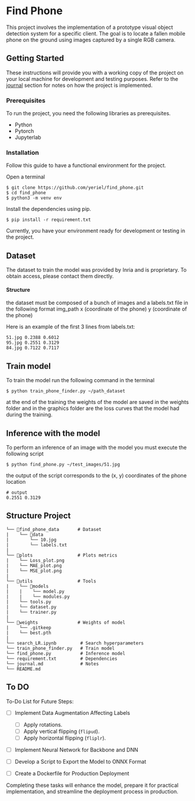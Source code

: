 # Find Phone

This project involves the implementation of a prototype visual object detection system for a specific client. The goal is to locate a fallen mobile phone on the ground using images captured by a single RGB camera.

## Getting Started

These instructions will provide you with a working copy of the project on your local machine for development and testing purposes. Refer to the [journal](https://github.com/yeriel/find_phone/blob/main/journal.md) section for notes on how the project is implemented.

### Prerequisites

To run the project, you need the following libraries as prerequisites.

* Python
* Pytorch
* Jupyterlab

### Installation

Follow this guide to have a functional environment for the project.

Open a terminal

```
$ git clone https://github.com/yeriel/find_phone.git
$ cd find_phone
$ python3 -m venv env
```
Install the dependencies using pip.

```
$ pip install -r requirement.txt
```
Currently, you have your environment ready for development or testing in the project.

## Dataset

The dataset to train the model was provided by Inria and is proprietary. To obtain access, please contact them directly.

#### Structure

the dataset must be composed of a bunch of images and a labels.txt file in the following format img_path x (coordinate of the phone) y (coordinate of the phone) 

Here​ ​is​ ​an​ ​example​ ​of​ ​the​ ​first​ ​3​ ​lines​ 
​from​ ​labels.txt: 

``` 
51.jpg​​ 0.2388​​ 0.6012
95.jpg ​​0.2551​ ​0.3129
84.jpg ​​0.7122 ​​0.7117 
```

## Train model

To train the model run the following command in the terminal 

```
$ p​ython​ t​rain_phone_finder.py​ ~​/path_dataset
```
at the end of the training the weights of the model are saved in the weights folder and in the graphics folder are the loss curves that the model had during the training.

## Inference with the model

To perform an inference of an image with the model you must execute the following script 

```
$ p​ython ​f​ind_phone.py​ ~​/test_images/51.jpg
```
the output of the script corresponds to the (x, y) coordinates of the phone location

```
# output
0.2551​ 0​.3129 
```

## Structure Project  

```
└── 📁find_phone_data       # Dataset
|    └── 📁data
|        └── 10.jpg
|        └── labels.txt
|
└── 📁plots                 # Plots metrics
|    └── Loss_plot.png
|    └── MAE_plot.png
|    └── MSE_plot.png
|
└── 📁utils                 # Tools 
|    └── 📁models
|    |    └── model.py
|    |    └── modules.py
|    └── tools.py
|    └── dataset.py
|    └── trainer.py
|
└── 📁weights               # Weights of model 
|    └── .gitkeep
|    └── best.pth
|
└── search_LR.ipynb         # Search hyperparameters
└── train_phone_finder.py   # Train model
└── find_phone.py           # Inference model
└── requirement.txt         # Dependencies
└── journal.md              # Notes
└── README.md               
```
## To DO

To-Do List for Future Steps:
   
- [ ] Implement Data Augmentation Affecting Labels

   - [ ] Apply rotations.
   - [ ] Apply vertical flipping (`flipud`).
   - [ ] Apply horizontal flipping (`fliplr`).
   
- [ ] Implement Neural Network for Backbone and DNN
- [ ] Develop a Script to Export the Model to ONNX Format    
- [ ] Create a Dockerfile for Production Deployment   
   
Completing these tasks will enhance the model, prepare it for practical implementation, and streamline the deployment process in production.

